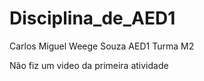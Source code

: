 # Disciplina_de_AED1

Carlos Miguel Weege Souza AED1 Turma M2

Não fiz um video da primeira atividade

